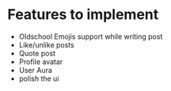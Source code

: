 # Features to implement

- Oldschool Emojis support while writing post
- Like/unlike posts
- Quote post
- Profile avatar
- User Aura
- polish the ui
